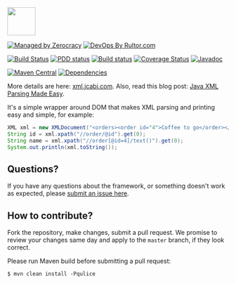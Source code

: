 <img src="http://img.jcabi.com/logo-square.png" width="64px" height="64px" />

[![Managed by Zerocracy](http://www.0crat.com/badge/C3RUBL5H9.svg)](http://www.0crat.com/p/C3RUBL5H9)
[![DevOps By Rultor.com](http://www.rultor.com/b/jcabi/jcabi-xml)](http://www.rultor.com/p/jcabi/jcabi-xml)

[![Build Status](https://travis-ci.org/jcabi/jcabi-xml.svg?branch=master)](https://travis-ci.org/jcabi/jcabi-xml)
[![PDD status](http://www.0pdd.com/svg?name=jcabi/jcabi-xml)](http://www.0pdd.com/p?name=jcabi/jcabi-xml)
[![Build status](https://ci.appveyor.com/api/projects/status/323ak1323abk3x30/branch/master?svg=true)](https://ci.appveyor.com/project/yegor256/jcabi-xml/branch/master)
[![Coverage Status](https://coveralls.io/repos/jcabi/jcabi-xml/badge.svg?branch=__rultor&service=github)](https://coveralls.io/github/jcabi/jcabi-xml?branch=__rultor)
[![Javadoc](https://javadoc-emblem.rhcloud.com/doc/com.jcabi/jcabi-xml/badge.svg)](http://www.javadoc.io/doc/com.jcabi/jcabi-xml)

[![Maven Central](https://maven-badges.herokuapp.com/maven-central/com.jcabi/jcabi-xml/badge.svg)](https://maven-badges.herokuapp.com/maven-central/com.jcabi/jcabi-xml)
[![Dependencies](https://www.versioneye.com/user/projects/561a9e86a193340f2f00115e/badge.svg?style=flat)](https://www.versioneye.com/user/projects/561a9e86a193340f2f00115e)

More details are here: [xml.jcabi.com](http://xml.jcabi.com/index.html).
Also, read this blog post: [Java XML Parsing Made Easy](http://www.yegor256.com/2014/04/24/java-xml-parsing-and-traversing.html).

It's a simple wrapper around DOM that makes XML parsing and printing
easy and simple, for example:

```java
XML xml = new XMLDocument("<orders><order id="4">Coffee to go</order></orders>");
String id = xml.xpath("//order/@id").get(0);
String name = xml.xpath("//order[@id=4]/text()").get(0);
System.out.println(xml.toString());
```

## Questions?

If you have any questions about the framework, or something doesn't work as expected,
please [submit an issue here](https://github.com/jcabi/jcabi-xml/issues/new).

## How to contribute?

Fork the repository, make changes, submit a pull request.
We promise to review your changes same day and apply to
the `master` branch, if they look correct.

Please run Maven build before submitting a pull request:

```
$ mvn clean install -Pqulice
```
